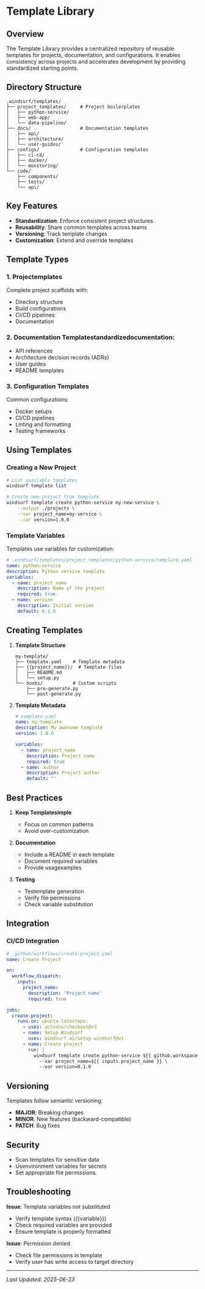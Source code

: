 # Template Library

## Overview

The Template Library provides a centralized repository of reusable templates for projects, documentation, and configurations. It enables consistency across projects and accelerates development by providing standardized starting points.

## Directory Structure

```
.windsurf/templates/
├── project_templates/     # Project boilerplates
│   ├── python-service/
│   ├── web-app/
│   └── data-pipeline/
├── docs/                  # Documentation templates
│   ├── api/
│   ├── architecture/
│   └── user-guides/
├── configs/               # Configuration templates
│   ├── ci-cd/
│   ├── docker/
│   └── monitoring/
└── code/
    ├── components/
    ├── tests/
    └── api/
```

## Key Features

- **Standardization**: Enforce consistent project structures
- **Reusability**: Share common templates across teams
- **Versioning**: Track template changes
- **Customization**: Extend and override templates

## Template Types

### 1. Projectemplates
Complete project scaffolds with:
- Directory structure
- Build configurations
- CI/CD pipelines
- Documentation

### 2. Documentation Templatestandardizedocumentation:
- API references
- Architecture decision records (ADRs)
- User guides
- README templates

### 3. Configuration Templates
Common configurations:
- Docker setups
- CI/CD pipelines
- Linting and formatting
- Testing frameworks

## Using Templates

### Creating a New Project
```bash
# List available templates
windsurf template list

# Create new project from template
windsurf template create python-service my-new-service \
    --output ./projects \
    --var project_name=my-service \
    --var version=1.0.0
```

### Template Variables
Templates use variables for customization:

```yaml
# .windsurf/templates/project_templates/python-service/template.yaml
name: python-service
description: Python service template
variables:
  - name: project_name
    description: Name of the project
    required: true
  - name: version
    description: Initial version
    default: 0.1.0
```

## Creating Templates

1. **Template Structure**
   ```
   my-template/
   ├── template.yaml    # Template metadata
   ├── {{project_name}}/  # Template files
   │   ├── README.md
   │   └── setup.py
   └── hooks/           # Custom scripts
       ├── pre-generate.py
       └── post-generate.py
   ```

2. **Template Metadata**
   ```yaml
   # template.yaml
   name: my-template
   description: My awesome template
   version: 1.0.0
   
   variables:
     - name: project_name
       description: Project name
       required: true
     - name: author
       description: Project author
       default: ""
   ```

## Best Practices

1. **Keep Templatesimple**
   - Focus on common patterns
   - Avoid over-customization

2. **Documentation**
   - Include a README in each template
   - Document required variables
   - Provide usagexamples

3. **Testing**
   - Testemplate generation
   - Verify file permissions
   - Check variable substitution

## Integration

### CI/CD Integration
```yaml
# .github/workflows/create-project.yaml
name: Create Project

on:
  workflow_dispatch:
    inputs:
      project_name:
        description: 'Project name'
        required: true

jobs:
  create-project:
    runs-on: ubuntu-latesteps:
      - uses: actions/checkout@v3
      - name: Setup Windsurf
        uses: windsurf-ai/setup-windsurf@v1
      - name: Create project
        run: |
          windsurf template create python-service ${{ github.workspace }}/${{ inputs.project_name }} \
            --var project_name=${{ inputs.project_name }} \
            --var version=0.1.0
```

## Versioning

Templates follow semantic versioning:
- **MAJOR**: Breaking changes
- **MINOR**: New features (backward-compatible)
- **PATCH**: Bug fixes

## Security

- Scan templates for sensitive data
- Usenvironment variables for secrets
- Set appropriate file permissions

## Troubleshooting

**Issue**: Template variables not substituted
- Verify template syntax ({{variable}})
- Check required variables are provided
- Ensure template is properly formatted

**Issue**: Permission denied
- Check file permissions in template
- Verify user has write access to target directory

---
*Last Updated: 2025-06-23*



